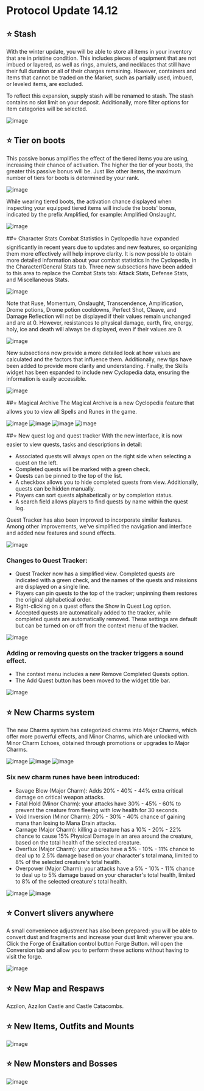 # Protocol Update 14.12

## ⭐ Stash
With the winter update, you will be able to store all items in your inventory that are in pristine condition. This includes pieces of equipment that are not imbued or layered, as well as rings, amulets, and necklaces that still have their full duration or all of their charges remaining. However, containers and items that cannot be traded on the Market, such as partially used, imbued, or leveled items, are excluded.

To reflect this expansion, supply stash will be renamed to stash. The stash contains no slot limit on your deposit. Additionally, more filter options for item categories will be selected.

![image](https://github.com/user-attachments/assets/b9fe6d68-8585-4f99-9dab-caf09a72c8f7)


## ⭐ Tier on boots
This passive bonus amplifies the effect of the tiered items you are using, increasing their chance of activation. The higher the tier of your boots, the greater this passive bonus will be. Just like other items, the maximum number of tiers for boots is determined by your rank.

![image](https://github.com/user-attachments/assets/0f3be31d-475b-4b57-896b-b1866f7ca700)

While wearing tiered boots, the activation chance displayed when inspecting your equipped tiered items will include the boots' bonus, indicated by the prefix Amplified, for example: Amplified Onslaught.

![image](https://github.com/user-attachments/assets/88bf0be2-e839-4e17-b719-72f782a41e76)

##⭐ Character Stats
Combat Statistics in Cyclopedia have expanded significantly in recent years due to updates and new features, so organizing them more effectively will help improve clarity. It is now possible to obtain more detailed information about your combat statistics in the Cyclopedia, in the Character/General Stats tab. Three new subsections have been added to this area to replace the Combat Stats tab: Attack Stats, Defense Stats, and Miscellaneous Stats.

![image](https://github.com/user-attachments/assets/cbf780f8-1721-4fcd-a745-fec07c600757)

Note that Ruse, Momentum, Onslaught, Transcendence, Amplification, Drome potions, Drome potion cooldowns, Perfect Shot, Cleave, and Damage Reflection will not be displayed if their values ​​remain unchanged and are at 0. However, resistances to physical damage, earth, fire, energy, holy, ice and death will always be displayed, even if their values ​​are 0.

![image](https://github.com/user-attachments/assets/da315fdf-430f-4180-b0d3-ded180a4347a)

New subsections now provide a more detailed look at how values ​​are calculated and the factors that influence them. Additionally, new tips have been added to provide more clarity and understanding. Finally, the Skills widget has been expanded to include new Cyclopedia data, ensuring the information is easily accessible.

![image](https://github.com/user-attachments/assets/3ec8383e-705e-45de-b723-ecfbfc457583)

##⭐ Magical Archive
The Magical Archive is a new Cyclopedia feature that allows you to view all Spells and Runes in the game.

![image](https://github.com/user-attachments/assets/9056f02b-21d5-4f6f-bf7d-425c7e3ccf56)
![image](https://github.com/user-attachments/assets/fa2d5dcd-5dc8-4aa4-8751-5e8776234c57)
![image](https://github.com/user-attachments/assets/617e3517-df4b-4a3d-bdc5-e158a303dfd2)
![image](https://github.com/user-attachments/assets/e182e617-4a0b-4536-856c-92fcfc492e98)

##⭐ New quest log and quest tracker
With the new interface, it is now easier to view quests, tasks and descriptions in detail:
- Associated quests will always open on the right side when selecting a quest on the left.
- Completed quests will be marked with a green check.
- Quests can be pinned to the top of the list.
- A checkbox allows you to hide completed quests from view. Additionally, quests can be hidden manually.
- Players can sort quests alphabetically or by completion status.
- A search field allows players to find quests by name within the quest log.

Quest Tracker has also been improved to incorporate similar features. Among other improvements, we've simplified the navigation and interface and added new features and sound effects.

![image](https://github.com/user-attachments/assets/2f9586de-93d6-4016-aa75-78e32db5f697)

### Changes to Quest Tracker:
- Quest Tracker now has a simplified view. Completed quests are indicated with a green check, and the names of the quests and missions are displayed on a single line.
- Players can pin quests to the top of the tracker; unpinning them restores the original alphabetical order.
- Right-clicking on a quest offers the Show in Quest Log option.
- Accepted quests are automatically added to the tracker, while completed quests are automatically removed. These settings are default but can be turned on or off from the context menu of the tracker.

![image](https://github.com/user-attachments/assets/6d935cb6-900a-4a27-a242-a20a6313d6e3)

### Adding or removing quests on the tracker triggers a sound effect.
- The context menu includes a new Remove Completed Quests option.
- The Add Quest button has been moved to the widget title bar.

![image](https://github.com/user-attachments/assets/f9d592cb-dc76-4efe-bb67-1dc9e1a26627)

## ⭐ New Charms system
The new Charms system has categorized charms into Major Charms, which offer more powerful effects, and Minor Charms, which are unlocked with Minor Charm Echoes, obtained through promotions or upgrades to Major Charms.

![image](https://github.com/user-attachments/assets/e6071a4a-2412-4d4e-9c1b-e5ae8c3f5093)
![image](https://github.com/user-attachments/assets/6557f459-93ed-450d-adbb-562218c7ab56)
![image](https://github.com/user-attachments/assets/bfa2310e-0b30-4865-b4a1-fc0deee1f253)

### Six new charm runes have been introduced:
- Savage Blow (Major Charm): Adds 20% - 40% - 44% extra critical damage on critical weapon attacks.
- Fatal Hold (Minor Charm): your attacks have 30% - 45% - 60% to prevent the creature from fleeing with low health for 30 seconds.
- Void Inversion (Minor Charm): 20% - 30% - 40% chance of gaining mana than losing to Mana Drain attacks.
- Carnage (Major Charm): killing a creature has a 10% - 20% - 22% chance to cause 15% Physical Damage in an area around the creature, based on the total health of the selected creature.
- Overflux (Major Charm): your attacks have a 5% - 10% - 11% chance to deal up to 2.5% damage based on your character's total mana, limited to 8% of the selected creature's total health.
- Overpower (Major Charm): your attacks have a 5% - 10% - 11% chance to deal up to 5% damage based on your character's total health, limited to 8% of the selected creature's total health.

![image](https://github.com/user-attachments/assets/069d7da5-20c4-4e68-8e5b-e06c2763ac41)
![image](https://github.com/user-attachments/assets/144019b8-ae0d-4cde-b6da-9b34b6d0ab5e)

## ⭐ Convert slivers anywhere
A small convenience adjustment has also been prepared: you will be able to convert dust and fragments and increase your dust limit wherever you are. Click the Forge of Exaltation control button Forge Button. will open the Conversion tab and allow you to perform these actions without having to visit the forge.

![image](https://github.com/user-attachments/assets/30abd5b3-bc14-4bf2-8082-8daf7487d907)

## ⭐ New Map and Respaws
Azzilon, Azzilon Castle and Castle Catacombs.

## ⭐ New Items, Outfits and Mounts
![image](https://github.com/user-attachments/assets/0b29a314-f208-45a3-b4d6-36172bc2f01d)

## ⭐ New Monsters and Bosses
![image](https://github.com/user-attachments/assets/585f846e-4dab-482a-93ed-f81609f610d9)

